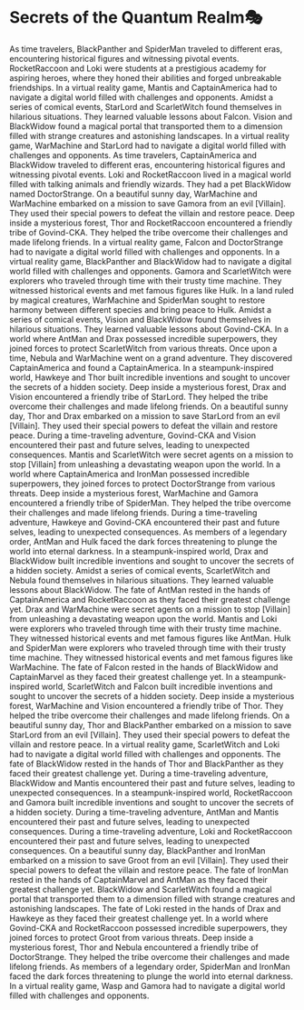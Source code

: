 # Secrets of the Quantum Realm:performing_arts:

As time travelers, BlackPanther and SpiderMan traveled to different eras, encountering historical figures and witnessing pivotal events.
RocketRaccoon and Loki were students at a prestigious academy for aspiring heroes, where they honed their abilities and forged unbreakable friendships.
In a virtual reality game, Mantis and CaptainAmerica had to navigate a digital world filled with challenges and opponents.
Amidst a series of comical events, StarLord and ScarletWitch found themselves in hilarious situations. They learned valuable lessons about Falcon.
Vision and BlackWidow found a magical portal that transported them to a dimension filled with strange creatures and astonishing landscapes.
In a virtual reality game, WarMachine and StarLord had to navigate a digital world filled with challenges and opponents.
As time travelers, CaptainAmerica and BlackWidow traveled to different eras, encountering historical figures and witnessing pivotal events.
Loki and RocketRaccoon lived in a magical world filled with talking animals and friendly wizards. They had a pet BlackWidow named DoctorStrange.
On a beautiful sunny day, WarMachine and WarMachine embarked on a mission to save Gamora from an evil [Villain]. They used their special powers to defeat the villain and restore peace.
Deep inside a mysterious forest, Thor and RocketRaccoon encountered a friendly tribe of Govind-CKA. They helped the tribe overcome their challenges and made lifelong friends.
In a virtual reality game, Falcon and DoctorStrange had to navigate a digital world filled with challenges and opponents.
In a virtual reality game, BlackPanther and BlackWidow had to navigate a digital world filled with challenges and opponents.
Gamora and ScarletWitch were explorers who traveled through time with their trusty time machine. They witnessed historical events and met famous figures like Hulk.
In a land ruled by magical creatures, WarMachine and SpiderMan sought to restore harmony between different species and bring peace to Hulk.
Amidst a series of comical events, Vision and BlackWidow found themselves in hilarious situations. They learned valuable lessons about Govind-CKA.
In a world where AntMan and Drax possessed incredible superpowers, they joined forces to protect ScarletWitch from various threats.
Once upon a time, Nebula and WarMachine went on a grand adventure. They discovered CaptainAmerica and found a CaptainAmerica.
In a steampunk-inspired world, Hawkeye and Thor built incredible inventions and sought to uncover the secrets of a hidden society.
Deep inside a mysterious forest, Drax and Vision encountered a friendly tribe of StarLord. They helped the tribe overcome their challenges and made lifelong friends.
On a beautiful sunny day, Thor and Drax embarked on a mission to save StarLord from an evil [Villain]. They used their special powers to defeat the villain and restore peace.
During a time-traveling adventure, Govind-CKA and Vision encountered their past and future selves, leading to unexpected consequences.
Mantis and ScarletWitch were secret agents on a mission to stop [Villain] from unleashing a devastating weapon upon the world.
In a world where CaptainAmerica and IronMan possessed incredible superpowers, they joined forces to protect DoctorStrange from various threats.
Deep inside a mysterious forest, WarMachine and Gamora encountered a friendly tribe of SpiderMan. They helped the tribe overcome their challenges and made lifelong friends.
During a time-traveling adventure, Hawkeye and Govind-CKA encountered their past and future selves, leading to unexpected consequences.
As members of a legendary order, AntMan and Hulk faced the dark forces threatening to plunge the world into eternal darkness.
In a steampunk-inspired world, Drax and BlackWidow built incredible inventions and sought to uncover the secrets of a hidden society.
Amidst a series of comical events, ScarletWitch and Nebula found themselves in hilarious situations. They learned valuable lessons about BlackWidow.
The fate of AntMan rested in the hands of CaptainAmerica and RocketRaccoon as they faced their greatest challenge yet.
Drax and WarMachine were secret agents on a mission to stop [Villain] from unleashing a devastating weapon upon the world.
Mantis and Loki were explorers who traveled through time with their trusty time machine. They witnessed historical events and met famous figures like AntMan.
Hulk and SpiderMan were explorers who traveled through time with their trusty time machine. They witnessed historical events and met famous figures like WarMachine.
The fate of Falcon rested in the hands of BlackWidow and CaptainMarvel as they faced their greatest challenge yet.
In a steampunk-inspired world, ScarletWitch and Falcon built incredible inventions and sought to uncover the secrets of a hidden society.
Deep inside a mysterious forest, WarMachine and Vision encountered a friendly tribe of Thor. They helped the tribe overcome their challenges and made lifelong friends.
On a beautiful sunny day, Thor and BlackPanther embarked on a mission to save StarLord from an evil [Villain]. They used their special powers to defeat the villain and restore peace.
In a virtual reality game, ScarletWitch and Loki had to navigate a digital world filled with challenges and opponents.
The fate of BlackWidow rested in the hands of Thor and BlackPanther as they faced their greatest challenge yet.
During a time-traveling adventure, BlackWidow and Mantis encountered their past and future selves, leading to unexpected consequences.
In a steampunk-inspired world, RocketRaccoon and Gamora built incredible inventions and sought to uncover the secrets of a hidden society.
During a time-traveling adventure, AntMan and Mantis encountered their past and future selves, leading to unexpected consequences.
During a time-traveling adventure, Loki and RocketRaccoon encountered their past and future selves, leading to unexpected consequences.
On a beautiful sunny day, BlackPanther and IronMan embarked on a mission to save Groot from an evil [Villain]. They used their special powers to defeat the villain and restore peace.
The fate of IronMan rested in the hands of CaptainMarvel and AntMan as they faced their greatest challenge yet.
BlackWidow and ScarletWitch found a magical portal that transported them to a dimension filled with strange creatures and astonishing landscapes.
The fate of Loki rested in the hands of Drax and Hawkeye as they faced their greatest challenge yet.
In a world where Govind-CKA and RocketRaccoon possessed incredible superpowers, they joined forces to protect Groot from various threats.
Deep inside a mysterious forest, Thor and Nebula encountered a friendly tribe of DoctorStrange. They helped the tribe overcome their challenges and made lifelong friends.
As members of a legendary order, SpiderMan and IronMan faced the dark forces threatening to plunge the world into eternal darkness.
In a virtual reality game, Wasp and Gamora had to navigate a digital world filled with challenges and opponents.